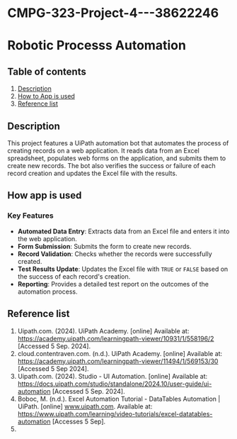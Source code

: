 # CMPG-323-Project-4---38622246
# Robotic Processs Automation

## Table of contents
1. [Description](#description)
2. [How to App is used](#how-the-report-is-used)
3. [Reference list](#reference-list)

## Description
This project features a UiPath automation bot that automates the process of creating records on a web application. It reads data from an Excel spreadsheet, populates web forms on the application, and submits them to create new records. The bot also verifies the success or failure of each record creation and updates the Excel file with the results.

## How app is used
### Key Features

- **Automated Data Entry**: Extracts data from an Excel file and enters it into the web application.
- **Form Submission**: Submits the form to create new records.
- **Record Validation**: Checks whether the records were successfully created.
- **Test Results Update**: Updates the Excel file with `TRUE` or `FALSE` based on the success of each record's creation.
- **Reporting**: Provides a detailed test report on the outcomes of the automation process.

## Reference list
1. Uipath.com. (2024). UiPath Academy. [online] Available at: https://academy.uipath.com/learningpath-viewer/10931/1/558196/2 [Accessed 5 Sep. 2024].
2. cloud.contentraven.com. (n.d.). UiPath Academy. [online] Available at: https://academy.uipath.com/learningpath-viewer/11494/1/569153/30 [Accessed 5 Sep 2024].
3. Uipath.com. (2024). Studio - UI Automation. [online] Available at: https://docs.uipath.com/studio/standalone/2024.10/user-guide/ui-automation [Accessed 5 Sep. 2024].
4. Boboc, M. (n.d.). Excel Automation Tutorial - DataTables Automation | UiPath. [online] www.uipath.com. Available at: https://www.uipath.com/learning/video-tutorials/excel-datatables-automation [Accesses 5 Sep].
5. 
